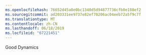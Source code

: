 ```yaml
---
ms.openlocfilehash: 76652d45a0e0bc1340d5d94877736cfb0e188ef2
ms.sourcegitcommit: ad203331ee9737e82ef70206ac04eeb72a5f9c7f
ms.translationtype: MT
ms.contentlocale: zh-CN
ms.lasthandoff: 06/18/2019
ms.locfileid: "67221451"
---
```

Good Dynamics